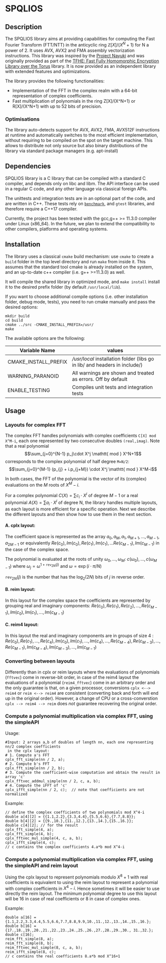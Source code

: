 # SPQLIOS

## Description

The SPQLIOS library aims at providing capabilities for computing the Fast Fourier Transform (FTT/NTT) in the anticyclic ring $\mathbb{Z}[X]/(X^N +1)$ for N a power of 2. It uses AVX, AVX2 and FMA assembly vectorization instructions. This library was inspired by the [Project Nayuki](https://www.nayuki.io/page/fast-fourier-transform-in-x86-assembly) and was originally provided as part of the [TFHE: Fast Fully Homomorphic Encryption Library over the Torus](https://github.com/tfhe/tfhe) library. It is now provided as an independent library with extended features and optimizations. 

The library provides the following functionalities:
* Implementation of the FFT in the complex realm with a 64-bit representation of complex coefficients.
* Fast multiplication of polynomials in the ring Z[X]/(X^N+1) or R[X]/(X^N+1) with up to 52 bits of precision.


### Optimisations

The library auto-detects support for AVX, AVX2, FMA, AVX512F instructions at runtime and automatically switches to the 
most efficient implementation, without requiring to be compiled on the spot on the target machine. This allows to distribute 
not only source but also binary distributions of the library via standard package managers (e.g. apt-install) 


## Dependencies 

SPQLIOS library is a C library that can be compiled with a standard C compiler, and depends only on libc and libm. The API 
interface can be used in a regular C code, and any other language via classical foreign APIs. 

The unittests and integration tests are in an optional part of the code, and are written in C++.  These tests rely on 
[```benchmark```](https://github.com/google/benchmark), and ```gtest``` libraries, and therefore require a C++17 compiler.

Currently, the project has been tested with the gcc,g++ >= 11.3.0 compiler under Linux (x86_64). In the future, we plan to
extend the compatibility to other compilers, platforms and operating systems. 


## Installation

The library uses a classical ```cmake``` build mechanism: use ```cmake``` to create a ```build``` folder in the top level directory and run ```make``` from inside it. This assumes that the standard tool cmake is already installed on the system, and an up-to-date c++ compiler (i.e. g++ >=11.3.0) as well.

It will compile the shared library in optimized mode, and ```make install``` install it to the desired prefix folder (by default ```/usr/local/lib```).

If you want to choose additional compile options (i.e. other installation folder, debug mode, tests), you need to run cmake manually and pass the desired options:
```
mkdir build
cd build
cmake ../src -CMAKE_INSTALL_PREFIX=/usr/
make
```
The available options are the following:

| Variable Name          | values           | 
|------------------------|-------|
| CMAKE_INSTALL_PREFIX   | */usr/local* installation folder (libs go in lib/ and headers in include/) | 
| WARNING_PARANOID | All warnings are shown and treated as errors. Off by default |
| ENABLE_TESTING | Compiles unit tests and integration tests |



## Usage

### Layouts for complex FFT

The complex FFT handles polynomials with complex coefficients `C[X] mod X^M-i`, each one represented by two consecutive doubles `(real,imag)`. Note that a real polynomial $$\sum_{j=0}^{N-1} p_j\cdot X^j \mathtt{ mod } X^N+1$$ corresponds to the complex polynomial of half degree `M=N/2`: 
$$\sum_{j=0}^{M-1} (p_{j} + i.p_{j+M}) \cdot X^j \mathtt{ mod } X^M-i$$

In both cases, the FFT of the polynomial is the vector of its (complex) evaluations on the $M$ roots of $X^M -i$.

For a complex polynomial $C(X) = \sum c_i \cdot X^i$ of degree $M-1$ or a real polynomial $A(X) = \sum a_i \cdot X^i$ of degree N, the library handles multiple layouts, as each layout is more efficient for a specific operation. Next we describe the different layouts and then show how to use them in the next section.

#### A. cplx layout:

The coefficient space is represented as the array $a_0,a_M,a_1,a_{M+1},...,a_{M-1},a_{2M-1}$ or equivalently $Re(c_0),Im(c_0),Re(c_1),Im(c_1),...Re(c_{M-1}),Im(c_{M-1})$ in the case of the complex space.

The polynomial is evaluated at the roots of unity $\omega_{0}, \dots, \omega_{M}$: $c(\omega_{0}),...,c(\omega_{M-1})$ where 
$\omega_j = \omega^{1+\mathtt{rev}_{2N}(j)}$ and $\omega = \exp(i\cdot\pi/N)$

$\mathtt{rev}_{2N}(j)$ is the number that has the $\log_2(2N)$ bits of $j$ in reverse order.

#### B. reim layout:

In this layout for the complex space the coefficients are represented by grouping real and imaginary components: $Re(c_0), Re(c_1), Re(c_2), ..., Re(c_{M-1}), Im(c_0), Im(c_1),...,Im(c_{M-1})$ 

#### C. reim4 layout:

In this layout the real and imaginary components are in groups of size $4$ : $Re(c_0), Re(c_1), ..., Re(c_4), Im(c_0), Im(c_1), ..., Im(c_4),..., Re(c_{M-4}), Re(c_{M-3}),...,$ $Re(c_{M-1}), Im(c_{M-4}), Im(c_{M-3}), ..., Im(c_{M-1})$



### Converting between layouts


Differently than in cplx or reim layouts where the evaluations of polynomials (`fftvec`) come in reverse-bit order, in case of the reim4 layout the evaluations of a polynomial (`reim4_fftvec`) come in an arbitrary order and the only guarantee is that, on a given processor, conversions `cplx <--> reim4` or `reim <--> reim4` are consistent (converting back and forth will end up in the original order). However, a change of CPU or a cross-converstion `cplx --> reim4 --> reim` does *not* guarantee recovering the original order.


### Compute a polynomial multiplication via complex FFT, using the simpleAPI

Usage:
```
#Input: 2 arrays a,b of doubles of length nn, each one representing nn/2 complex coefficients
 in the cplx layout:
# 1. Compute a's FFT
cplx_fft_simple(nn / 2, a);
# 2. Compute b's FFT
cplx_fft_simple(nn / 2, b);
# 3. Compute the coefficient-wise computation and obtain the result in array 'c'
cplx_fftvec_addmul_simple(nn / 2, c, a, b);
# 4. Compute the iFFT of 'c'
cplx_ifft_simple(nn / 2, c);  // note that coefficients are not normalized
```

Example:
```
// define the complex coefficients of two polynomials mod X^4-i
double a[4][2] = {{1.1,2.2},{3.3,4.4},{5.5,6.6},{7.7,8.8}};
double b[4][2] = {{9.,10.},{11.,12.},{13.,14.},{15.,16.}};
double c[4][2]; // for the result
cplx_fft_simple(4, a);
cplx_fft_simple(4, b);
cplx_fftvec_mul_simple(4, c, a, b);
cplx_ifft_simple(4, c);
// c contains the complex coefficients 4.a*b mod X^4-i
```

### Compute a polynomial multiplication via complex FFT, using the simpleAPI and reim layout

Using the cplx layout to represent polynomials modulo $X^8+1$ with real coefficients is equivalent to using the reim layout to represent a polynomial with complex coefficients in $X^4-i$. Hence sometimes it will be easier to use directly the reim layout. The minimum polynomial degree to use this layout will be $16$ in case of real coefficients or $8$ in case of complex ones.

Example:
```
double a[16] = {1.1,2.2,3.3,4.4,5.5,6.6,7.7,8.8,9.9,10.,11.,12.,13.,14.,15.,16.};
double b[16] = {17.,18.,19.,20.,21.,22.,23.,24.,25.,26.,27.,28.,29.,30., 31.,32.};
double c[16]; 
reim_fft_simple(8, a);
reim_fft_simple(8, b);
reim_fftvec_mul_simple(8, c, a, b);
reim_ifft_simple(8, c);
// c contains the real coefficients 8.a*b mod X^16+1
```



